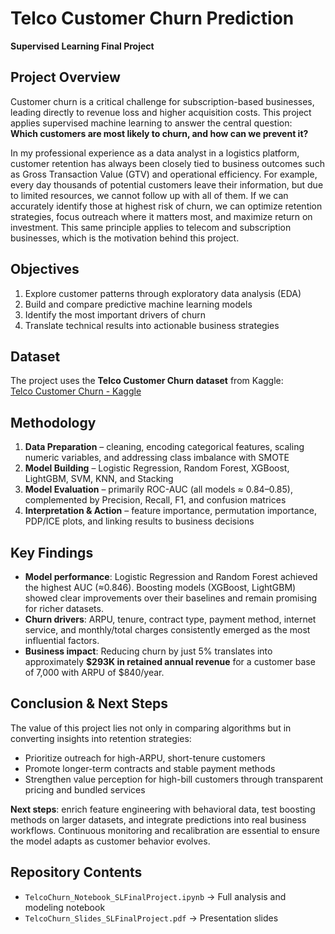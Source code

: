 # Telco Customer Churn Prediction  
**Supervised Learning Final Project**  

## Project Overview  
Customer churn is a critical challenge for subscription-based businesses, leading directly to revenue loss and higher acquisition costs. This project applies supervised machine learning to answer the central question:  
**Which customers are most likely to churn, and how can we prevent it?**

In my professional experience as a data analyst in a logistics platform, customer retention has always been closely tied to business outcomes such as Gross Transaction Value (GTV) and operational efficiency. For example, every day thousands of potential customers leave their information, but due to limited resources, we cannot follow up with all of them. If we can accurately identify those at highest risk of churn, we can optimize retention strategies, focus outreach where it matters most, and maximize return on investment. This same principle applies to telecom and subscription businesses, which is the motivation behind this project.  

## Objectives  
1. Explore customer patterns through exploratory data analysis (EDA)  
2. Build and compare predictive machine learning models  
3. Identify the most important drivers of churn  
4. Translate technical results into actionable business strategies  

## Dataset  
The project uses the **Telco Customer Churn dataset** from Kaggle:  
[Telco Customer Churn - Kaggle](https://www.kaggle.com/datasets/blastchar/telco-customer-churn)  

## Methodology  
1. **Data Preparation** – cleaning, encoding categorical features, scaling numeric variables, and addressing class imbalance with SMOTE  
2. **Model Building** – Logistic Regression, Random Forest, XGBoost, LightGBM, SVM, KNN, and Stacking  
3. **Model Evaluation** – primarily ROC-AUC (all models ≈ 0.84–0.85), complemented by Precision, Recall, F1, and confusion matrices  
4. **Interpretation & Action** – feature importance, permutation importance, PDP/ICE plots, and linking results to business decisions  

## Key Findings  
- **Model performance**: Logistic Regression and Random Forest achieved the highest AUC (≈0.846). Boosting models (XGBoost, LightGBM) showed clear improvements over their baselines and remain promising for richer datasets.  
- **Churn drivers**: ARPU, tenure, contract type, payment method, internet service, and monthly/total charges consistently emerged as the most influential factors.  
- **Business impact**: Reducing churn by just 5% translates into approximately **$293K in retained annual revenue** for a customer base of 7,000 with ARPU of $840/year.  

## Conclusion & Next Steps  
The value of this project lies not only in comparing algorithms but in converting insights into retention strategies:  
- Prioritize outreach for high-ARPU, short-tenure customers  
- Promote longer-term contracts and stable payment methods  
- Strengthen value perception for high-bill customers through transparent pricing and bundled services  

**Next steps**: enrich feature engineering with behavioral data, test boosting methods on larger datasets, and integrate predictions into real business workflows. Continuous monitoring and recalibration are essential to ensure the model adapts as customer behavior evolves.  

## Repository Contents  
- `TelcoChurn_Notebook_SLFinalProject.ipynb` → Full analysis and modeling notebook  
- `TelcoChurn_Slides_SLFinalProject.pdf` → Presentation slides  
